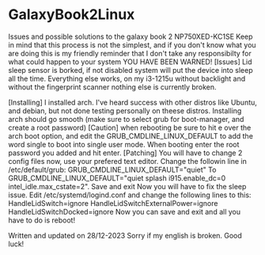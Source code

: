 # GalaxyBook2Linux
Issues and possible solutions to the galaxy book 2 NP750XED-KC1SE
Keep in mind that this process is not the simplest, and if you don't know what you are doing this is my friendly reminder that I don't take any responsibilty for what could happen to your system YOU HAVE BEEN WARNED! 
[Issues]
Lid sleep sensor is borked, if not disabled system will put the device into sleep all the time. 
Everything else works, on my i3-1215u without backlight and without the fingerprint scanner nothing else is currently broken.

[Installing]
I installed arch. I've heard success with other distros like Ubuntu, and debian, but not done testing personally on theese distros. Installing arch should go smooth (make sure to select grub for boot-manager, and create a root password)
[Caution] when rebooting be sure to hit e over the arch boot option, and edit the GRUB_CMDLINE_LINUX_DEFAULT to add the word single to boot into single user mode. When booting enter the root password you added and hit enter.
[Patching]
You will have to change 2 config files now, use your prefered text editor. Change the followin line in /etc/default/grub:
GRUB_CMDLINE_LINUX_DEFAULT="quiet"
To GRUB_CMDLINE_LINUX_DEFAULT="quiet splash i915.enable_dc=0 intel_idle.max_cstate=2". 
Save and exit
Now you will have to fix the sleep issue.
Edit /etc/systemd/logind.conf and change the following lines to this:
HandleLidSwitch=ignore
HandleLidSwitchExternalPower=ignore
HandleLidSwitchDocked=ignore
Now you can save and exit and all you have to do is reboot! 

Written and updated on 28/12-2023
Sorry if my english is broken.
Good luck!
